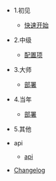 
* 1.初见

  * [快速开始](1.frist/guide.md)
  

* 2.中级

  * [配置项](2.中级/或或或或或或或或或或.md)
 

* 3.大师

  * [部署](zh-cn/deploy.md)


* 4.当年
  * [部署](zh-cn/deploy.md)

* 5.其他
  
* api
  * [api](zh-cn/awesome.md)
* [Changelog](zh-cn/changelog.md)
